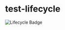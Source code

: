 # test-lifecycle

![Lifecycle Badge](https://img.shields.io/badge/dynamic/json?url=https%3A%2F%2Fraw.githubusercontent.com%2FRMI-PACTA%2Ftest-lifecycle%2Fmain%2Flifecycle.json&query=lifecycle&label=lifecycle)
